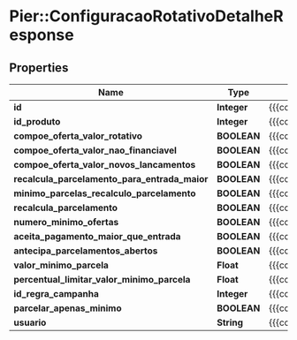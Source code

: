 # Pier::ConfiguracaoRotativoDetalheResponse

## Properties
Name | Type | Description | Notes
------------ | ------------- | ------------- | -------------
**id** | **Integer** | {{{configuracao_rotativo_detalhe_response_id_value}}} | [optional] 
**id_produto** | **Integer** | {{{configuracao_rotativo_detalhe_response_id_produto_value}}} | [optional] 
**compoe_oferta_valor_rotativo** | **BOOLEAN** | {{{configuracao_rotativo_detalhe_response_compoe_oferta_valor_rotativo_value}}} | [optional] 
**compoe_oferta_valor_nao_financiavel** | **BOOLEAN** | {{{configuracao_rotativo_detalhe_response_compoe_oferta_valor_nao_financiavel_value}}} | [optional] 
**compoe_oferta_valor_novos_lancamentos** | **BOOLEAN** | {{{configuracao_rotativo_detalhe_response_compoe_oferta_valor_novos_lancamentos_value}}} | [optional] 
**recalcula_parcelamento_para_entrada_maior** | **BOOLEAN** | {{{configuracao_rotativo_detalhe_response_recalcula_parcelamento_para_entrada_maior_value}}} | [optional] 
**minimo_parcelas_recalculo_parcelamento** | **BOOLEAN** | {{{configuracao_rotativo_detalhe_response_minimo_parcelas_recalculo_parcelamento_value}}} | [optional] 
**recalcula_parcelamento** | **BOOLEAN** | {{{configuracao_rotativo_detalhe_response_recalcula_parcelamento_value}}} | [optional] 
**numero_minimo_ofertas** | **BOOLEAN** | {{{configuracao_rotativo_detalhe_response_numero_minimo_ofertas_value}}} | [optional] 
**aceita_pagamento_maior_que_entrada** | **BOOLEAN** | {{{configuracao_rotativo_detalhe_response_aceita_pagamento_maior_que_entrada_value}}} | [optional] 
**antecipa_parcelamentos_abertos** | **BOOLEAN** | {{{configuracao_rotativo_detalhe_response_antecipa_parcelamentos_abertos_value}}} | [optional] 
**valor_minimo_parcela** | **Float** | {{{configuracao_rotativo_detalhe_response_valor_minimo_parcela_value}}} | [optional] 
**percentual_limitar_valor_minimo_parcela** | **Float** | {{{configuracao_rotativo_detalhe_response_percentual_limitar_valor_minimo_parcela_value}}} | [optional] 
**id_regra_campanha** | **Integer** | {{{configuracao_rotativo_detalhe_response_id_regra_campanha_value}}} | [optional] 
**parcelar_apenas_minimo** | **BOOLEAN** | {{{configuracao_rotativo_detalhe_response_parcelar_apenas_minimo_value}}} | [optional] 
**usuario** | **String** | {{{configuracao_rotativo_detalhe_response_usuario_value}}} | [optional] 



